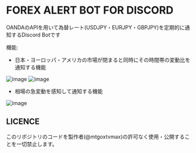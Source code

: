 # FOREX ALERT BOT FOR DISCORD
OANDAのAPIを用いて為替レート(USDJPY・EURJPY・GBPJPY)を定期的に通知するDiscord Botです

機能: 



  - 日本・ヨーロッパ・アメリカの市場が閉まると同時にその時間帯の変動比を通知する機能

![image](https://user-images.githubusercontent.com/30610407/111452320-beeb6580-8755-11eb-97ad-750f6596ac09.png)
![image](https://user-images.githubusercontent.com/30610407/111452432-dfb3bb00-8755-11eb-81bf-b3859ace4043.png)

  - 相場の急変動を感知して通知する機能

![image](https://user-images.githubusercontent.com/30610407/111452736-2acdce00-8756-11eb-8e2a-4f2f419368b7.png)

## LICENCE
このリポジトリのコードを製作者(@mtgoxtvmax)の許可なく使用・公開することを一切禁止します。
